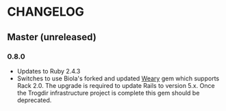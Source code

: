 # CHANGELOG

## Master (unreleased)

### 0.8.0
* Updates to Ruby 2.4.3
* Switches to use Biola's forked and updated [Weary](https://github.com/biola/weary) gem which supports Rack 2.0. The upgrade is required to update Rails to version 5.x. Once the Trogdir infrastructure project is complete this gem should be deprecated.
